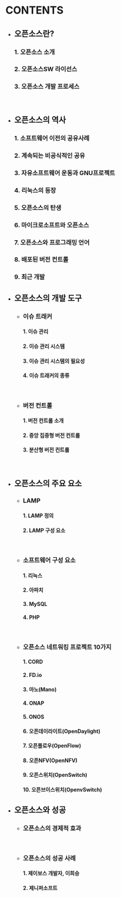 # CONTENTS





- ## 오픈소스란?

  ### 1. 오픈소스 소개

  ### 2. 오픈소스SW 라이선스

  ### 3. 오픈소스 개발 프로세스



​

* ## 오픈소스의 역사

  ### 1. 소프트웨어 이전의 공유사례

  ### 2. 계속되는 비공식적인 공유

  ### 3. 자유소프트웨어 운동과 GNU프로젝트

  ### 4. 리눅스의 등장

  ### 5. 오픈소스의 탄생

  ### 6. 마이크로소프트와 오픈소스

  ### 7. 오픈소스와 프로그래밍 언어

  ### 8. 배포된 버전 컨트롤

  ### 9. 최근 개발







* ## 오픈소스의 개발 도구

  * ### 이슈 트래커

    #### 1. 이슈 관리

    #### 2. 이슈 관리 시스템

    #### 3. 이슈 관리 시스템의 필요성

    #### 4. 이슈 트래커의 종류

    ​

  * ### 버전 컨트롤

    #### 1. 버전 컨트롤 소개

    #### 2. 중앙 집중형 버전 컨트롤

    #### 3. 분산형 버전 컨트롤

    ​



* ## 오픈소스의 주요 요소

  * ### LAMP

    #### 1. LAMP 정의

    #### 2. LAMP 구성 요소

    ​

  * ### 소프트웨어 구성 요소

    #### 1. 리눅스

    #### 2. 아파치

    #### 3. MySQL

    #### 4. PHP

    ​

  * ### 오픈소스 네트워킹 프로젝트 10가지

    #### 1. CORD

    #### 2. FD.io

    #### 3. 마노(Mano)

    #### 4. ONAP

    #### 5. ONOS

    #### 6. 오픈데이라이트(OpenDaylight)

    #### 7. 오픈플로우(OpenFlow)

    #### 8. 오픈NFV(OpenNFV)

    #### 9. 오픈스위치(OpenSwitch)

    #### 10. 오픈브이스위치(OpenvSwitch)





- ## 오픈소스와 성공

  - ### 오픈소스의 경제적 효과

    ​

  - ### 오픈소스의 성공 사례

    #### 1. 제이보스 개발자, 이희승

    #### 2. 제니퍼소프트
